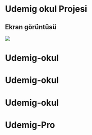 <h1>Udemig okul Projesi</h1>

<h2>Ekran görüntüsü</h2>

![](udemig.gif)

# Udemig-okul
# Udemig-okul
# Udemig-okul
# Udemig-Pro

